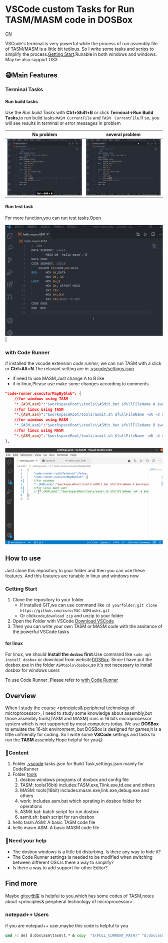 # VSCode custom Tasks for Run TASM/MASM code in DOSBox

[CN](readme.zh.md)

VSCode's terminal is very powerful while the process of run assembly file of TASM/MASM is a little bit  tedious. So I write some tasks and scrips to simplify the process.[Getting Start](#getting-start).Runable in both windows and windows. May be also support OSX

## :sweat_smile:Main Features

### Terminal Tasks

#### Run build tasks

Use the *Run build Tasks* with **Ctrl+Shift+B** or click **Terminal->Run Build Tasks**,to run bulid tasks:`MASM CurrentFile` and `TASM　CurrentFile`.If so, you will see results in terminal or error messages in problem

|No problem|several problem|
|------|----------|
|![RunBuildTasksSuccess](pics/RunBuildTestsuc.gif)|![RunBuildTasksError](pics/RunBuildTestsErr.gif)|

#### Run test task

For more function,you can run test tasks.Open 

![vscode tasks](pics/RunTestTasks.gif)|

### with **Code Runner**

if installed the vscode extension *code runner*, we can run TASM with a click or **Ctrl+Alt+N**.The relavant setting are in [.vscode/settings.json](.vscode/settings.json)

- if need to use MASM,Just change A to B like
- if in linux,Please use make some changes according to comments

```json
"code-runner.executorMapByGlob": {
    //for windows using TASM
    "*.{ASM,asm}":"$workspaceRoot\\tools\\ASMit.bat $fullFileName A $workspaceRoot\\tools $workspaceRoot\\tools\\work",
    //for linux using TASM
    "*.{ASM,asm}":"$workspaceRoot/tools/asmit.sh $fullFileName -mA -d $workspaceRoot/tools"
    //for windows using MASM
    "*.{ASM,asm}":"$workspaceRoot\\tools\\ASMit.bat $fullFileName B $workspaceRoot\\tools $workspaceRoot\\tools\\work",
    //for linux using MASM
    "*.{ASM,asm}":"$workspaceRoot/tools/asmit.sh $fullFileName -mB -d $workspaceRoot/tools"
},
```

![coderunner](pics/CodeRunnerUbuntu.gif)

## How to use

Just clone this repository to your folder and then you can use these features. And this features are runable in linux and windows now

### Getting Start

1. Clone the repository to your folder
    - If installed GIT,we can use command like `cd yourfolder;git clone https://github.com/xsro/VSC-ASMtasks.git`
    - Or click`code`,`download zip` and unzip to your folder
2. Open the Folder with VSCode [Download VSCode](https://code.visualstudio.com/Download)
3. Then you can write your own TASM or MASM code with the assitance of the powerful VSCode tasks

#### for linux

For linux, we should **Install the `dosbox` first**.Use command like `sudo apt install dosbox` or download from website[DOSBox](https://www.dosbox.com). Since I have put the dosbox.exe in the folder `ASMtools\dosbox`,so it's not necessary to install dosbox for windows users

To use Code Runner ,Please refer to [with Code Runner](#with-code-runner)

## Overview

When I study the course <principles& peripheral technology of microprocessor>, I need to study some knowledge about assembly,but those assembly tools(TASM and MASM) runs in 16 bits microprocessor system which is not supported by most computers today. We use **DOSBox** to emulate the 16-bit environment, but DOSBox is designed for games,it is a little unfriendly for coding. So I write some **VSCode** settings and tasks to run the **TASM** assembly.Hope helpful for you:smiley:

### :file_folder:Content

1. Folder [.vscode](.vscode):tasks.json for Build Task,settings.json mainly for CodeRunner
2. Folder [tools](tools)
   1. dosbox:windows programs of dosbox and config file
   2. TASM: tools(16bit) includes:TASM.exe,Tlink.exe,td.exe and others
   3. MASM: tools(16bit) includes:masm.exe,link.exe,debug.exe and others
   4. work: includes asm.bat which oprating in dosbox folder for operations
   5. ASMit.bat: batch script for run dosbox
   6. asmit.sh:  bash script for run dosbox
3. hello tasm.ASM: A basic TASM code file
4. hello masm.ASM: A basic MASM code file

### :raising_hand:Need your help

- The dosbox windows is a little bit disturbing. Is there any way to hide it?
- The Code Runner settings is needed to be modified when switching between different OSs.Is there a way to simplify?
- Is there a way to add support for other Editor?

## Find more

Maybe [gitee仓库](https://gitee.com/chenliucx/CLTASM) is helpful to you,which has some codes of TASM,notes about <principles& peripheral technology of microprocessor>.

### notepad++ Users

if you are notepad++ user,maybe this code is helpful to you

```cmd
cmd /c del d:dos\asm\tasm\t.* & copy  "$(FULL_CURRENT_PATH)" "d:dos\asm\tasm\t.asm" & D:\DOS\DOSBox.exe -noautoexec -c "mount c d:dos\asm\tasm"  -c "c:"  -c "tasm/t/zi t.asm" -c "tlink/v/3 t.obj" -c "t.exe" -c "pause" -c "exit"
```
